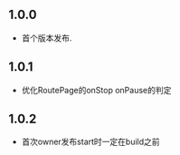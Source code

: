 ## 1.0.0

* 首个版本发布.

## 1.0.1

* 优化RoutePage的onStop onPause的判定

## 1.0.2

* 首次owner发布start时一定在build之前